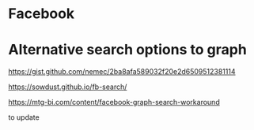 # Facebook 

# Alternative search options to graph 

https://gist.github.com/nemec/2ba8afa589032f20e2d6509512381114 

https://sowdust.github.io/fb-search/ 

https://mtg-bi.com/content/facebook-graph-search-workaround 


to update 


